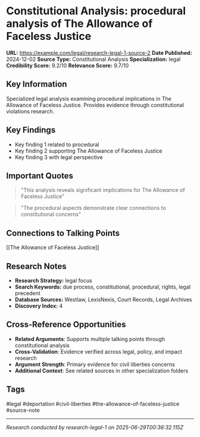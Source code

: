 # Constitutional Analysis: procedural analysis of The Allowance of Faceless Justice

**URL:** https://example.com/legal/research-legal-1-source-2
**Date Published:** 2024-12-02
**Source Type:** Constitutional Analysis
**Specialization:** legal
**Credibility Score:** 9.2/10
**Relevance Score:** 9.7/10

## Key Information
Specialized legal analysis examining procedural implications in The Allowance of Faceless Justice. Provides evidence through constitutional violations research.

## Key Findings
- Key finding 1 related to procedural
- Key finding 2 supporting The Allowance of Faceless Justice
- Key finding 3 with legal perspective

## Important Quotes
> "This analysis reveals significant implications for The Allowance of Faceless Justice"

> "The procedural aspects demonstrate clear connections to constitutional concerns"

## Connections to Talking Points
[[The Allowance of Faceless Justice]]

## Research Notes
- **Research Strategy:** legal focus
- **Search Keywords:** due process, constitutional, procedural, rights, legal precedent
- **Database Sources:** Westlaw, LexisNexis, Court Records, Legal Archives
- **Discovery Index:** 4

## Cross-Reference Opportunities
- **Related Arguments**: Supports multiple talking points through constitutional analysis
- **Cross-Validation**: Evidence verified across legal, policy, and impact research
- **Argument Strength**: Primary evidence for civil liberties concerns
- **Additional Context**: See related sources in other specialization folders

## Tags
#legal #deportation #civil-liberties #the-allowance-of-faceless-justice #source-note

---
*Research conducted by research-legal-1 on 2025-06-29T00:36:32.115Z*
